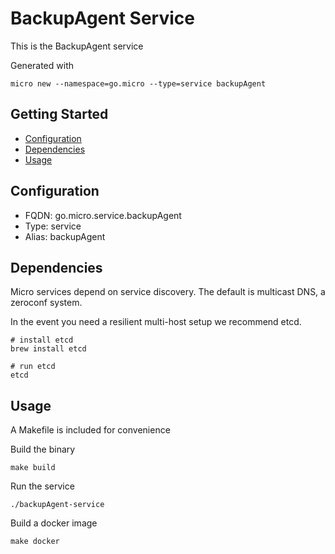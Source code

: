 # BackupAgent Service

This is the BackupAgent service

Generated with

```
micro new --namespace=go.micro --type=service backupAgent
```

## Getting Started

- [Configuration](#configuration)
- [Dependencies](#dependencies)
- [Usage](#usage)

## Configuration

- FQDN: go.micro.service.backupAgent
- Type: service
- Alias: backupAgent

## Dependencies

Micro services depend on service discovery. The default is multicast DNS, a zeroconf system.

In the event you need a resilient multi-host setup we recommend etcd.

```
# install etcd
brew install etcd

# run etcd
etcd
```

## Usage

A Makefile is included for convenience

Build the binary

```
make build
```

Run the service
```
./backupAgent-service
```

Build a docker image
```
make docker
```
